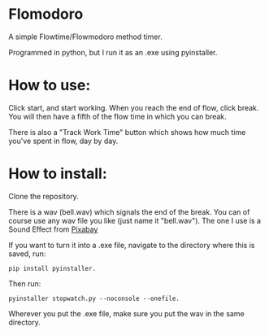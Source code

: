 # Flomodoro
A simple Flowtime/Flowmodoro method timer.

Programmed in python, but I run it as an .exe using pyinstaller.

# How to use:
Click start, and start working. When you reach the end of flow, click break. You will then have a fifth of the flow time in which you can break.

There is also a "Track Work Time" button which shows how much time you've spent in flow, day by day.

# How to install:
Clone the repository.

There is a wav (bell.wav) which signals the end of the break. You can of course use any wav file you like (just name it "bell.wav").
The one I use is a Sound Effect from <a href="https://pixabay.com/sound-effects/?utm_source=link-attribution&utm_medium=referral&utm_campaign=music&utm_content=105159">Pixabay</a>

If you want to turn it into a .exe file, navigate to the directory where this is saved, run:

```
pip install pyinstaller.
```

Then run:

```
pyinstaller stopwatch.py --noconsole --onefile.
```

Wherever you put the .exe file, make sure you put the wav in the same directory.
